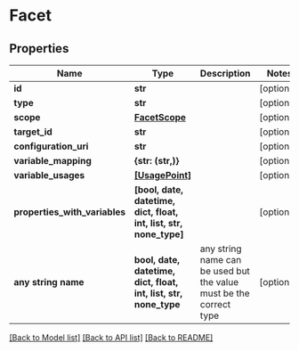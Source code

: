 # Facet


## Properties
Name | Type | Description | Notes
------------ | ------------- | ------------- | -------------
**id** | **str** |  | [optional] 
**type** | **str** |  | [optional] 
**scope** | [**FacetScope**](FacetScope.md) |  | [optional] 
**target_id** | **str** |  | [optional] 
**configuration_uri** | **str** |  | [optional] 
**variable_mapping** | **{str: (str,)}** |  | [optional] 
**variable_usages** | [**[UsagePoint]**](UsagePoint.md) |  | [optional] 
**properties_with_variables** | **[bool, date, datetime, dict, float, int, list, str, none_type]** |  | [optional] 
**any string name** | **bool, date, datetime, dict, float, int, list, str, none_type** | any string name can be used but the value must be the correct type | [optional]

[[Back to Model list]](../README.md#documentation-for-models) [[Back to API list]](../README.md#documentation-for-api-endpoints) [[Back to README]](../README.md)


